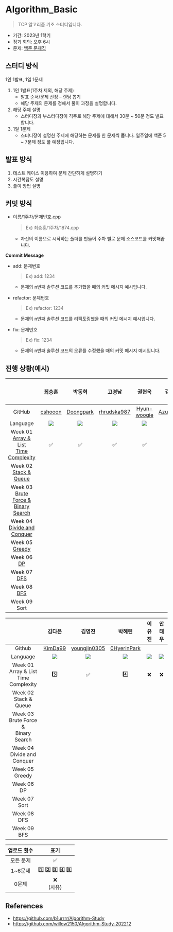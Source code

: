 # Algorithm_Basic
> TCP 알고리즘 기초 스터디입니다. 
- 기간: 2023년 1학기
- 정기 회의: 오후 6시
- 문제: [백준 문제집](https://www.acmicpc.net/workbook/view/14568)
## 스터디 방식
1인 1발표, 1일 1문제 
1. 1인 1발표(1주차 제외, 해당 주제)
    * 발표 순서/문제 선정 – 랜덤 뽑기 
    * 해당 주제의 문제를 정해서 풀이 과정을 설명합니다.  
2. 해당 주제 설명
    * 스터디장과 부스터디장이 격주로 해당 주제에 대해서 30분 ~ 50분 정도 발표합니다.
3. 1일 1문제
    * 스터디장이 설명한 주제에 해당하는 문제를 한 문제씩 풉니다. 일주일에 백준 5 ~ 7문제 정도 풀 예정입니다. 
## 발표 방식
1. 테스트 케이스 이용하여 문제 간단하게 설명하기
2. 시간복잡도 설명
3. 풀이 방법 설명

## 커밋 방식

- 이름/1주차/문제번호.cpp
  
  > Ex) 최승훈/1주차/1874.cpp
  
  - 자신의 이름으로 시작하는 폴더를 만들어 주차 별로 문제 소스코드를 커밋해줍니다.
  
 **Commit Message**
 
 - add: 문제번호

   > Ex) add: 1234

   - 문제의 n번째 솔루션 코드를 추가했을 때의 커밋 메시지 예시입니다.
   
 - refactor: 문제번호

   > Ex) refactor: 1234
   
   - 문제의 n번째 솔루션 코드를 리팩토링했을 때의 커밋 메시지 예시입니다.
   
- fix: 문제번호

   > Ex) fix: 1234
  
   - 문제의 n번째 솔루션 코드의 오류를 수정했을 때의 커밋 메시지 예시입니다.

## 진행 상황(예시)
|  | 최승훈 | 박동혁 | 고경남 | 권현욱 | 김경준 | 김경환 |
| :---: | :---: | :---: | :---: | :---: | :---:| :---: |
| GitHub | [cshooon](https://github.com/cshooon) | [Doongpark](https://github.com/Doongpark) | [rhrudska987](https://github.com/rhrudska987) | [Hyun-woogie](https://github.com/Hyun-woogie) | [AzureSoda](https://github.com/AzureSoda) | 
| Language | <img src="https://img.shields.io/badge/python-3776AB?style=for-the-badge&logo=python&logoColor=white"> | <img src="https://img.shields.io/badge/c++-00599C?style=for-the-badge&logo=c%2B%2B&logoColor=white"> | <img src="https://img.shields.io/badge/java-007396?style=for-the-badge&logo=java&logoColor=white"> | <img src="https://img.shields.io/badge/c++-00599C?style=for-the-badge&logo=c%2B%2B&logoColor=white"> | <img src="https://img.shields.io/badge/c++-00599C?style=for-the-badge&logo=c%2B%2B&logoColor=white"> | <img src="https://img.shields.io/badge/python-3776AB?style=for-the-badge&logo=python&logoColor=white"> |
| Week 01</br>[Array & List](https://velog.io/@blublue_02/ArrayvsList)</br>[Time Complexity](https://velog.io/@dooongpark/알고리즘-시간-복잡도-Time-Complexity) | ✅ | ✅ |✅ | ✅ | ❌ | :one: |
| Week 02</br>[Stack &</br>Queue](https://velog.io/@blublue_02/Stack-Queue) | 
| Week 03</br>[Brute Force &](https://velog.io/@dooongpark/알고리즘-브루트-포스-완전-탐색) </br>[Binary Search](https://velog.io/@dooongpark/알고리즘-이분-탐색-이진-탐색) |  
| Week 04</br>[Divide and</br>Conquer](https://velog.io/@blublue_02/분할-정복) | 
| Week 05</br>[Greedy](https://velog.io/@dooongpark/알고리즘-그리디-알고리즘-Greedy) | 
| Week 06</br>[DP](https://velog.io/@blublue_02/DPDynamic-Programming) |  
| Week 07</br>[DFS](https://velog.io/@dooongpark/알고리즘-깊이우선탐색-DFS과-백트래킹) |  
| Week 08</br>[BFS](https://velog.io/@blublue_02/BFS%EB%84%88%EB%B9%84-%EC%9A%B0%EC%84%A0-%ED%83%90%EC%83%89) | 
| Week 09</br>Sort | 

| | 김다은 | 김영진 | 박혜린 | 이유진 | 안태우 |
| :---: | :---: | :---: | :---: | :---:| :---:|
| Github | [KimDa99](https://github.com/KimDa99) | [youngjin0305](https://github.com/youngjin0305) | [0HyerinPark](https://github.com/0HyerinPark)
| Language | <img src="https://img.shields.io/badge/c++-00599C?style=for-the-badge&logo=c%2B%2B&logoColor=white"> | <img src="https://img.shields.io/badge/C-A8B9CC.svg?style=for-the-badge&logo=C&logoColor=black"> | <img src="https://img.shields.io/badge/python-3776AB?style=for-the-badge&logo=python&logoColor=white"> |<img src="https://img.shields.io/badge/c++-00599C?style=for-the-badge&logo=c%2B%2B&logoColor=white"> | <img src="https://img.shields.io/badge/C-A8B9CC.svg?style=for-the-badge&logo=C&logoColor=black"> |
| Week 01</br>Array & List</br>Time Complexity | 5️⃣ | ✅ | 4️⃣ | ❌ | ❌ |
| Week 02</br>Stack &</br>Queue | 
| Week 03</br>Brute Force &</br>Binary Search |  
| Week 04</br>Divide and</br>Conquer | 
| Week 05</br>Greedy | 
| Week 06</br>DP |  
| Week 07</br>Sort |  
| Week 08</br>DFS | 
| Week 09</br>BFS | 


| 업로드 횟수 | 표기 |
| :---: | :---: |
| 모든 문제 | ✅ |
| 1~6문제 | 1️⃣ 2️⃣ 3️⃣ 4️⃣ 5️⃣|
| 0문제 | ❌ <br/>(사유) |

## References
* https://github.com/b1urrrr/Algorithm-Study
* https://github.com/willow2150/Algorithm-Study-202212
